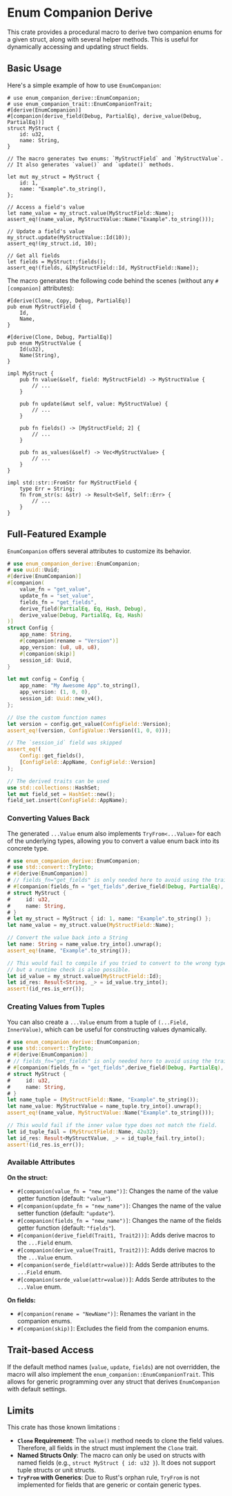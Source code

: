 # Enum Companion Derive

This crate provides a procedural macro to derive two companion enums for a given struct, along with several helper methods. This is useful for dynamically accessing and updating struct fields.

## Basic Usage

Here's a simple example of how to use `EnumCompanion`:

```rust,ignore
# use enum_companion_derive::EnumCompanion;
# use enum_companion_trait::EnumCompanionTrait;
#[derive(EnumCompanion)]
#[companion(derive_field(Debug, PartialEq), derive_value(Debug, PartialEq))]
struct MyStruct {
    id: u32,
    name: String,
}

// The macro generates two enums: `MyStructField` and `MyStructValue`.
// It also generates `value()` and `update()` methods.

let mut my_struct = MyStruct {
    id: 1,
    name: "Example".to_string(),
};

// Access a field's value
let name_value = my_struct.value(MyStructField::Name);
assert_eq!(name_value, MyStructValue::Name("Example".to_string()));

// Update a field's value
my_struct.update(MyStructValue::Id(10));
assert_eq!(my_struct.id, 10);

// Get all fields
let fields = MyStruct::fields();
assert_eq!(fields, &[MyStructField::Id, MyStructField::Name]);
```

The macro generates the following code behind the scenes (without any `#[companion]` attributes):

```rust,ignore
#[derive(Clone, Copy, Debug, PartialEq)]
pub enum MyStructField {
    Id,
    Name,
}

#[derive(Clone, Debug, PartialEq)]
pub enum MyStructValue {
    Id(u32),
    Name(String),
}

impl MyStruct {
    pub fn value(&self, field: MyStructField) -> MyStructValue {
        // ...
    }

    pub fn update(&mut self, value: MyStructValue) {
        // ...
    }

    pub fn fields() -> [MyStructField; 2] {
        // ...
    }

    pub fn as_values(&self) -> Vec<MyStructValue> {
        // ...
    }
}

impl std::str::FromStr for MyStructField {
    type Err = String;
    fn from_str(s: &str) -> Result<Self, Self::Err> {
        // ...
    }
}
```

## Full-Featured Example

`EnumCompanion` offers several attributes to customize its behavior.

```rust
# use enum_companion_derive::EnumCompanion;
# use uuid::Uuid;
#[derive(EnumCompanion)]
#[companion(
    value_fn = "get_value",
    update_fn = "set_value",
    fields_fn = "get_fields",
    derive_field(PartialEq, Eq, Hash, Debug),
    derive_value(Debug, PartialEq, Eq, Hash)
)]
struct Config {
    app_name: String,
    #[companion(rename = "Version")]
    app_version: (u8, u8, u8),
    #[companion(skip)]
    session_id: Uuid,
}

let mut config = Config {
    app_name: "My Awesome App".to_string(),
    app_version: (1, 0, 0),
    session_id: Uuid::new_v4(),
};

// Use the custom function names
let version = config.get_value(ConfigField::Version);
assert_eq!(version, ConfigValue::Version((1, 0, 0)));

// The `session_id` field was skipped
assert_eq!(
    Config::get_fields(),
    [ConfigField::AppName, ConfigField::Version]
);

// The derived traits can be used
use std::collections::HashSet;
let mut field_set = HashSet::new();
field_set.insert(ConfigField::AppName);
```

### Converting Values Back

The generated `...Value` enum also implements `TryFrom<...Value>` for each of the underlying types, allowing you to convert a value enum back into its concrete type.

```rust
# use enum_companion_derive::EnumCompanion;
# use std::convert::TryInto;
# #[derive(EnumCompanion)]
# // fields_fn="get_fields" is only needed here to avoid using the trait from the enum_companion crate (not available here)
# #[companion(fields_fn = "get_fields",derive_field(Debug, PartialEq), derive_value(Debug, PartialEq))]
# struct MyStruct {
#     id: u32,
#     name: String,
# }
# let my_struct = MyStruct { id: 1, name: "Example".to_string() };
let name_value = my_struct.value(MyStructField::Name);

// Convert the value back into a String
let name: String = name_value.try_into().unwrap();
assert_eq!(name, "Example".to_string());

// This would fail to compile if you tried to convert to the wrong type,
// but a runtime check is also possible.
let id_value = my_struct.value(MyStructField::Id);
let id_res: Result<String, _> = id_value.try_into();
assert!(id_res.is_err());
```

### Creating Values from Tuples

You can also create a `...Value` enum from a tuple of `(...Field, InnerValue)`, which can be useful for constructing values dynamically.

```rust
# use enum_companion_derive::EnumCompanion;
# use std::convert::TryInto;
# #[derive(EnumCompanion)]
# // fields_fn="get_fields" is only needed here to avoid using the trait from the enum_companion crate (not available here)
# #[companion(fields_fn = "get_fields",derive_field(Debug, PartialEq), derive_value(Debug, PartialEq))]
# struct MyStruct {
#     id: u32,
#     name: String,
# }
let name_tuple = (MyStructField::Name, "Example".to_string());
let name_value: MyStructValue = name_tuple.try_into().unwrap();
assert_eq!(name_value, MyStructValue::Name("Example".to_string()));

// This would fail if the inner value type does not match the field.
let id_tuple_fail = (MyStructField::Name, 42u32);
let id_res: Result<MyStructValue, _> = id_tuple_fail.try_into();
assert!(id_res.is_err());
```

### Available Attributes

**On the struct:**

- `#[companion(value_fn = "new_name")]`: Changes the name of the value getter function (default: `"value"`).
- `#[companion(update_fn = "new_name")]`: Changes the name of the value setter function (default: `"update"`).
- `#[companion(fields_fn = "new_name")]`: Changes the name of the fields getter function (default: `"fields"`).
- `#[companion(derive_field(Trait1, Trait2))]`: Adds derive macros to the `...Field` enum.
- `#[companion(derive_value(Trait1, Trait2))]`: Adds derive macros to the `...Value` enum.
- `#[companion(serde_field(attr=value))]`: Adds Serde attributes to the `...Field` enum.
- `#[companion(serde_value(attr=value))]`: Adds Serde attributes to the `...Value` enum.

**On fields:**

- `#[companion(rename = "NewName")]`: Renames the variant in the companion enums.
- `#[companion(skip)]`: Excludes the field from the companion enums.

## Trait-based Access

If the default method names (`value`, `update`, `fields`) are not overridden, the macro will also implement the `enum_companion::EnumCompanionTrait`. This allows for generic programming over any struct that derives `EnumCompanion` with default settings.

## Limits

This crate has those known limitations :

- **`Clone` Requirement**: The `value()` method needs to clone the field values. Therefore, all fields in the struct must implement the `Clone` trait.
- **Named Structs Only**: The macro can only be used on structs with named fields (e.g., `struct MyStruct { id: u32 }`). It does not support tuple structs or unit structs.
- **`TryFrom` with Generics**: Due to Rust's orphan rule, `TryFrom` is not implemented for fields that are generic or contain generic types.

